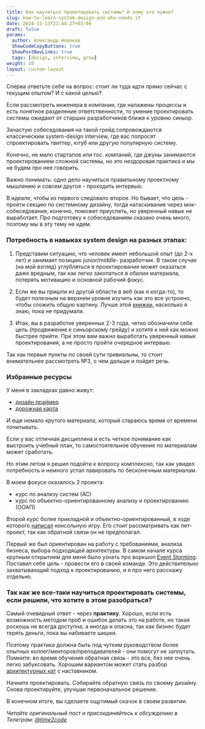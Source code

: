```yaml
---
title: Как научиться проектировать системы? И кому это нужно?
slug: how-to-learn-system-design-and-who-needs-it                 
date: 2024-11-13T23:44:27+03:00
draft: false                                 
params:
  author: Александр Новиков                  
  ShowCodeCopyButtons: true
  ShowPostNavLinks: true
  tags: [design, interview, grow]         
weight: 10
layout: custom-layout                                   
---
```


Сперва ответьте себе на вопрос: стоит ли туда идти прямо сейчас с текущим опытом? И с какой целью? 

Если рассмотреть инженера в компании, где налажены процессы и есть понятное разделение ответственности, то умение проектировать системы ожидают от старших разработчиков ближе к уровню синьор. 

Зачастую собеседования на такой грейд сопровождаются классическим system-design interview, где вас попросят спроектировать твиттер, ютуб или другую популярную систему. 

Конечно, не мало стартапов или гос. компаний, где джуны занимаются проектированием сложной системы, но это нездоровая практика и мы не будем про нее говорить.

Важно понимать: одно дело научиться правильному проектному мышлению и совсем другое - проходить интервью. 

В идеале, чтобы из первого следовало второе. Но бывает, что цель - пройти секцию по системному дизайну, тогда натаскивание через мок-собеседования, конечно, поможет преуспеть, но уверенный навык не выработает. Про подготовку к собеседованиям сказано очень много, поэтому мы в эту тему не идем. 

### Потребность в навыках system design на разных этапах:

1. Представим ситуацию, что человек имеет небольшой опыт (до 2-х лет) и занимает позицию junior/middle- разработчик. В таком случае (на мой взгляд) углубляться в проектирование может оказаться даже вредным, так как легко закопаться в обилии материала, потерять мотивацию и основной рабочий фокус. 

2. Если же вы пришли из другой области в веб (как я когда-то), то будет полезным на верхнем уровне изучить как это все устроено, чтобы сложить общую картину. Лучше этой [книжки](https://www.amazon.com/System-Design-Interview-insiders-Second/dp/B08CMF2CQF), насколько я знаю, пока не придумали. 

3. Итак, вы в разработке уверенных 2-3 года, четко обозначили себе цель (продвижение к синьорскому грейду) и хотите к ней как можно быстрее прийти. При этом вам важно выработать уверенный навык проектирования, а не просто пройти очередное интервью. 

Так как первые пункты по своей сути тривиальны, то стоит внимательнее рассмотреть №3, о чем дальше и пойдет речь. 

### Избранные ресурсы

У меня в закладках давно живут: 
- [дизайн праймер](https://github.com/donnemartin/system-design-primer)
- [дорожная карта](https://roadmap.sh/system-design)

И еще немало крутого материала, который стараюсь время от времени почитывать.

Если у вас отличная дисциплина и есть четкое понимание как выстроить учебный план, то самостоятельное обучение по материалам может сработать. 

Но этим летом я решил подойти к вопросу комплексно, так как увидел потребность и немного устал лавировать по бесконечным материалам. 

В моем фокусе оказалось 2 проекта:
- курс по анализу систем (АС)
- курс по объектно-ориентированному анализу и проектированию (ООАП)

Второй курс более прикладной и объектно-ориентированный, в ходе которого [написал](https://github.com/novikov-ai/match-three-game) консольную игру. Его стоит рассматривать как пет-проект, так как обратной связи он не предполагал.

Первый же был ориентирован на работу с требованиями, анализа бизнеса, выбора подходящей архитектуры. В самом начале курса крупным открытием для меня было узнать про воркшоп [Event Storming](https://ibm-cloud-architecture.github.io/refarch-eda/methodology/event-storming/). Поставил себе цель - провести его в своей команде. Это действительно захватывающий подход к проектированию, и я про него расскажу отдельно. 

### Так как же все-таки научиться проектировать системы, если решили, что хотите в этом разобраться? 

Самый очевидный ответ - через **практику**. Хорошо, если есть возможность методом проб и ошибок делать это на работе, но такая роскошь не всегда доступна, а иногда и опасна, так как бизнес будет терять деньги, пока вы набиваете шишки. 

Поэтому практика должна быть под чутким руководством более опытных коллег/менторов/преподавателей - они помогут не заплутать. Помните: во время обучения обратная связь - это все, без нее очень легко забуксовать. Хорошим вариантом может стать разбор [архитектурных кат](https://nealford.com/katas/list.html) с наставником. 

Начните проектировать. Собирайте обратную связь по своему дизайну. Снова проектируйте, улучшая первоначальное решение. 

В конечном итоге, вы сделаете ощутимый скачок в своем развитии.

*Читайте оригинальный пост и присоединяйтесь к обсуждению в Телеграм: [@time2code](https://t.me/time2code/278)*